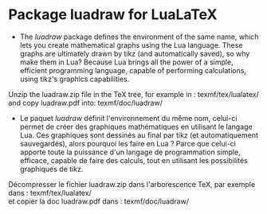 # Package luadraw for LuaLaTeX

* The *luadraw* package defines the environment of the same name, which lets you create mathematical graphs using the Lua language. These graphs are ultimately drawn by tikz (and automatically saved), so why make them in Lua? Because Lua brings all the power of a simple, efficient programming language, capable of performing calculations, using tikz's graphics capabilities.

Unzip the luadraw.zip file in the TeX tree, for example in : texmf/tex/lualatex/ 
and copy luadraw.pdf into: texmf/doc/luadraw/

* Le paquet *luadraw* définit l'environnement du même nom, celui-ci permet de créer des graphiques mathématiques en utilisant le langage Lua. Ces graphiques sont dessinés au final par tikz (et automatiquement sauvegardés), alors pourquoi les faire en Lua ? Parce que celui-ci apporte toute la puissance d'un langage de programmation simple, efficace, capable de faire des calculs, tout en utilisant les possibilités graphiques de tikz.

Décompresser le fichier luadraw.zip dans l'arborescence TeX, par exemple dans : texmf/tex/lualatex/  
 et copier la doc luadraw.pdf dans : texmf/doc/luadraw/
